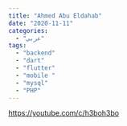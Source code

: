 ```yaml
---
title: "Ahmed Abu Eldahab"
date: "2020-11-11"
categories:
  - "عربي"
tags:
  - "backend"
  - "dart"
  - "flutter"
  - "mobile "
  - "mysql"
  - "PHP"
---
```


https://youtube.com/c/h3boh3bo
